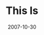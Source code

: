 ---
layout: music 
title: "This Is"
date: 2007-10-30 
description: "Love/Sex"
audio: "http://s3.amazonaws.com/crossroadsaudiomessages/ThisIs.mp3"
audio-duration: "04:16"
src: "http://s3.amazonaws.com/crossroads-media/images/legacy/content/ThisIsSML.jpg"
---